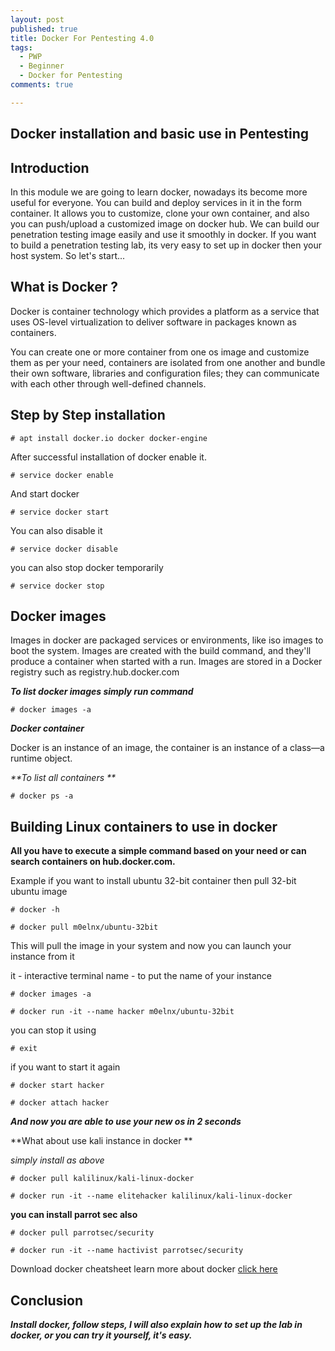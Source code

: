 ```yaml
---
layout: post
published: true
title: Docker For Pentesting 4.0
tags:
  - PWP
  - Beginner
  - Docker for Pentesting
comments: true

---
```

## Docker installation and basic use in Pentesting

## Introduction

In this module we are going to learn docker, nowadays its become more useful for everyone. You can build and deploy services
in it in the form container.
It allows you to customize, clone your own container, and also you can push/upload a customized image on docker hub.
We can build our penetration testing image easily and use it smoothly in docker.
If you want to build a penetration testing lab, its very easy to set up in docker then your host system.
So let's start...


## What is Docker ?

Docker is container technology which provides a platform as a service that uses OS-level virtualization to deliver software in packages known as containers.

You can create one or more container from one os image and customize them as per your need, containers are isolated from one another and bundle their own software, libraries and configuration files; they can communicate with each other through well-defined channels.


## Step by Step installation
~~~
# apt install docker.io docker docker-engine
~~~
After successful installation of docker enable it.
~~~
# service docker enable
~~~
And start docker 
~~~
# service docker start
~~~
You can also disable it 
~~~
# service docker disable
~~~
you can also stop docker temporarily
~~~
# service docker stop
~~~
## Docker images


Images in docker are packaged services or environments, like iso images to boot the system.  Images are created with the build command, and they'll produce a container when started with a run. Images are stored in a Docker registry such as registry.hub.docker.com

_**To list docker images simply run command**_

~~~
# docker images -a
~~~

_**Docker container**_

Docker is an instance of an image, the container is an instance of a class—a runtime object. 

_**To list all containers **_

~~~
# docker ps -a
~~~

## Building Linux containers to use in docker 


**All you have to execute a simple command based on your need or can search containers on hub.docker.com.**

Example if you want to install ubuntu 32-bit container then pull 32-bit ubuntu image

~~~
# docker -h

# docker pull m0elnx/ubuntu-32bit
~~~

This will pull the image in your system and now you can launch your instance from it


it - interactive terminal
name - to put the name of your instance

~~~
# docker images -a

# docker run -it --name hacker m0elnx/ubuntu-32bit
~~~

you can stop it using 
~~~
# exit
~~~

if you want to start it again 

~~~
# docker start hacker

# docker attach hacker
~~~


_**And now you are able to use your new os in 2 seconds**_

**What about use kali instance in docker **

_simply install as above_

~~~
# docker pull kalilinux/kali-linux-docker
~~~

~~~
# docker run -it --name elitehacker kalilinux/kali-linux-docker
~~~

**you can install parrot sec also**

~~~
# docker pull parrotsec/security
~~~
~~~
# docker run -it --name hactivist parrotsec/security
~~~

Download docker cheatsheet learn more about docker [click here](https://www.docker.com/sites/default/files/d8/2019-09/docker-cheat-sheet.pdf)

## Conclusion

_**Install docker, follow steps, I will also explain how to set up the lab in docker, or you can try it yourself, it's easy.**_

